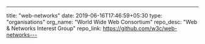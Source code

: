 ---
title: "web-networks"
date: 2019-06-16T17:46:59+05:30
type: "organisations"
org_name: "World Wide Web Consortium"
repo_desc: "Web & Networks Interest Group"
repo_link: https://github.com/w3c/web-networks---